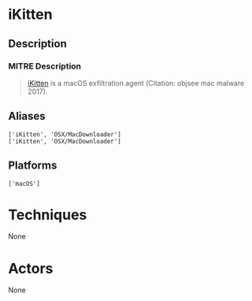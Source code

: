 
# iKitten

## Description

### MITRE Description

> [iKitten](https://attack.mitre.org/software/S0278) is a macOS exfiltration agent  (Citation: objsee mac malware 2017).

## Aliases

```
['iKitten', 'OSX/MacDownloader']
['iKitten', 'OSX/MacDownloader']
```

## Platforms

```
['macOS']
```

# Techniques

None

# Actors

None
